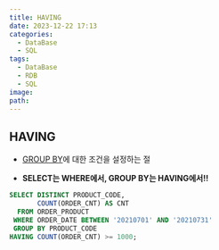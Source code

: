 ```yaml
---
title: HAVING
date: 2023-12-22 17:13
categories:
  - DataBase
  - SQL
tags:
  - DataBase
  - RDB
  - SQL
image: 
path:
---
```


## HAVING
- [GROUP BY](https://sonjh919.github.io/posts/GROUP-BY)에 대한 조건을 설정하는 절

- **SELECT는 WHERE에서, GROUP BY는 HAVING에서!!**

```sql
SELECT DISTINCT PRODUCT_CODE,
       COUNT(ORDER_CNT) AS CNT
  FROM ORDER_PRODUCT
 WHERE ORDER_DATE BETWEEN '20210701' AND '20210731'
 GROUP BY PRODUCT_CODE
HAVING COUNT(ORDER_CNT) >= 1000;
```